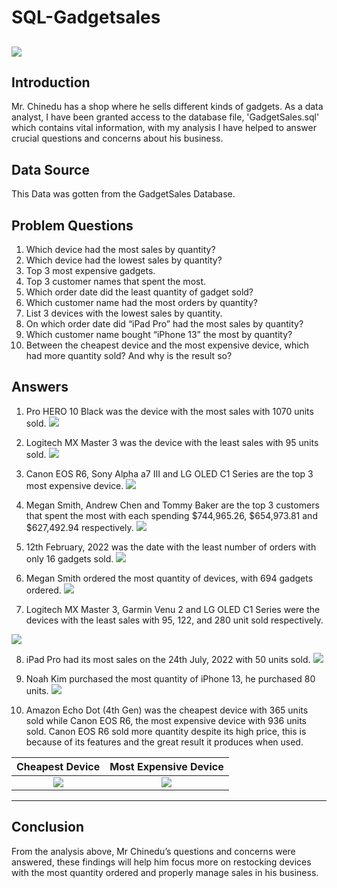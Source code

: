 # SQL-Gadgetsales

![](GIMG.JPG)
----

## Introduction
Mr. Chinedu has a shop where he sells different kinds of gadgets. As a data analyst, I have been granted access to the database file, 'GadgetSales.sql' which contains vital information, with my analysis I have helped to answer crucial questions and concerns about his business.

## Data Source
This Data was gotten from the GadgetSales Database.

## Problem Questions
1. Which device had the most sales by quantity?
2. Which device had the lowest sales by quantity?
3. Top 3 most expensive gadgets.
4. Top 3 customer names that spent the most.
5. Which order date did the least quantity of gadget sold?
6. Which customer name had the most orders by quantity?
7. List 3 devices with the lowest sales by quantity.
8. On which order date did “iPad Pro” had the most sales by quantity?
9. Which customer name bought “iPhone 13” the most by quantity?
10. Between the cheapest device and the most expensive device, which had more quantity 
sold? And why is the result so?

## Answers
1.	Pro HERO 10 Black was the device with the most sales with 1070 units sold.
![](Q1.png)

2.	Logitech MX Master 3 was the device with the least sales with 95 units sold.
![](Q2.png)

3.	Canon EOS R6, Sony Alpha a7 III and LG OLED C1 Series are the top 3 most expensive device.
![](Q3.png)

4.	Megan Smith, Andrew Chen and Tommy Baker are the top 3 customers that spent the most with each spending $744,965.26, $654,973.81 and $627,492.94 respectively.
![](Q4.png)

5.	12th February, 2022 was the date with the least number of orders with only 16 gadgets sold.
![](Q5.png)

6.	Megan Smith ordered the most quantity of devices, with 694 gadgets ordered.
![](Q6.png)

7.	Logitech MX Master 3, Garmin Venu 2 and LG OLED C1 Series were the devices with the least sales with 95, 122, and 280 unit sold respectively.

![](Q7.png)

8.	iPad Pro had its most sales on the 24th July, 2022 with 50 units sold.
![](Q8.png)

9.	Noah Kim purchased the most quantity of iPhone 13, he purchased 80 units.
![](Q9.png)

10.	Amazon Echo Dot (4th Gen) was the cheapest device with 365 units sold while Canon EOS R6, the most expensive device with 936 units sold. Canon EOS R6 sold more quantity despite its high price, this is because of its features and the great result it produces when used.

Cheapest Device    | Most Expensive Device
:-----------------:|:---------------------:
![](Q10A.png)      |![](Q10B.png)
----

## Conclusion
From the analysis above, Mr Chinedu’s questions and concerns were answered, these findings will help him focus more on restocking devices with the most quantity ordered and properly manage sales in his business.
